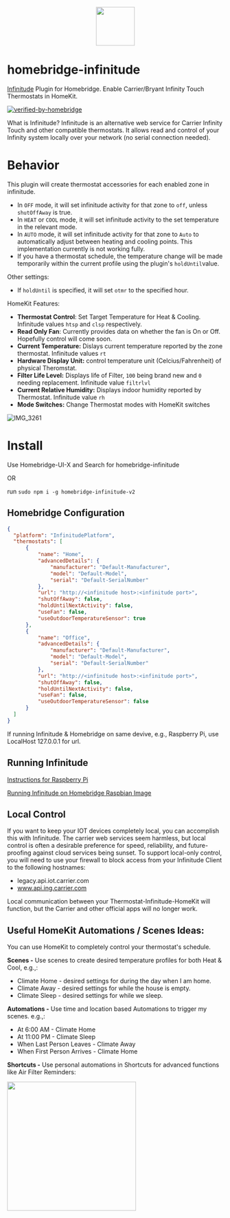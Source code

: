 <p align="center"> <a href="https://github.com/nebulous/infinitude"><img src="https://user-images.githubusercontent.com/8211291/131715404-6aa429a1-6a57-447c-b1b6-7ac84ee79977.jpg" height=90></a></p>

# homebridge-infinitude
[Infinitude](https://github.com/nebulous/infinitude) Plugin for Homebridge. Enable Carrier/Bryant Infinity Touch Thermostats in HomeKit.

[![verified-by-homebridge](https://badgen.net/badge/homebridge/verified/purple)](https://github.com/homebridge/homebridge/wiki/Verified-Plugins)

What is Infinitude? Infinitude is an alternative web service for Carrier Infinity Touch and other compatible thermostats. It allows read and control of your Infinity system locally over your network (no serial connection needed).

# Behavior
This plugin will create thermostat accessories for each enabled zone in infinitude.
 - In `OFF` mode, it will set infinitude activity for that zone to `off`, unless `shutOffAway` is true.
 - In `HEAT` or `COOL` mode, it will set infinitude activity to the set temperature in the relevant mode.
 - In `AUTO` mode, it will set infinitude activity for that zone to `Auto` to automatically adjust between heating and cooling points. This implementation currently is not working fully.
 - If you have a thermostat schedule, the temperature change will be made temporarily within the current profile using the plugin's `holdUntil`value.
 
Other settings:
 - If `holdUntil` is specified, it will set `otmr` to the specified hour.

HomeKit Features:
- **Thermostat Control**: Set Target Temperature for Heat & Cooling. Infinitude values `htsp` and `clsp` respectively.
- **Read Only Fan**: Currently provides data on whether the fan is On or Off. Hopefully control will come soon.
- **Current Temperature:** Dislays current temperature reported by the zone thermostat. Infinitude values `rt`
- **Hardware Display Unit:** control temperature unit (Celcius/Fahrenheit) of physical Theromstat.
- **Filter Life Level:** Displays life of Filter, `100` being brand new and `0` needing replacement. Infinitude value `filtrlvl`
- **Current Relative Humidity:** Displays indoor humidity reported by Thermostat. Infinitude value `rh`
- **Mode Switches:** Change Thermostat modes with HomeKit switches

![IMG_3261](https://github.com/dotfortun3-code/homebridge-infinitude-v2/assets/24662541/caa1dada-00c9-415f-9d8e-64201bb9bc1b)

# Install

Use Homebridge-UI-X and Search for homebridge-infinitude

OR

run `sudo npm i -g homebridge-infinitude-v2`

## Homebridge Configuration
```json
{
  "platform": "InfinitudePlatform",
  "thermostats": [
      {
          "name": "Home",
          "advancedDetails": {
              "manufacturer": "Default-Manufacturer",
              "model": "Default-Model",
              "serial": "Default-SerialNumber"
          },
          "url": "http://<infinitude host>:<infinitude port>",
          "shutOffAway": false,
          "holdUntilNextActivity": false,
          "useFan": false,
          "useOutdoorTemperatureSensor": true
      },
      {
          "name": "Office",
          "advancedDetails": {
              "manufacturer": "Default-Manufacturer",
              "model": "Default-Model",
              "serial": "Default-SerialNumber"
          },
          "url": "http://<infinitude host>:<infinitude port>",
          "shutOffAway": false,
          "holdUntilNextActivity": false,
          "useFan": false,
          "useOutdoorTemperatureSensor": false
      }
  ]
}
```

If running Infinitude & Homebridge on same devive, e.g., Raspberry Pi, use LocalHost 127.0.0.1 for url.

## Running Infinitude

[Instructions for Raspberry Pi](https://github.com/nebulous/infinitude/wiki/Installing-Infinitude-on-Raspberry-PI-(raspbian))

[Running Infinitude on Homebridge Raspbian Image](https://github.com/rcoletti116/homebridge-infinitude/wiki/Running-Infinitude-on-Homebridge-Raspbian-Image)

## Local Control
If you want to keep your IOT devices completely local, you can accomplish this with Infinitude. The carrier web services seem harmless, but local control is often a desirable preference for speed, reliability, and future-proofing against cloud services being sunset. To support local-only control, you will need to use your firewall to block access from your Infinitude Client to the following hostnames:

- legacy.api.iot.carrier.com
- www.api.ing.carrier.com

Local communication between your Thermostat-Infinitude-HomeKit will function, but the Carrier and other official apps will no longer work.

## Useful HomeKit Automations / Scenes Ideas:
You can use HomeKit to completely control your thermostat's schedule.

**Scenes -** Use scenes to create desired temperature profiles for both Heat & Cool, e.g.,:

- Climate Home - desired settings for during the day when I am home.
- Climate Away - desired settings for while the house is empty.
- Climate Sleep - desired settings for while we sleep.

**Automations -** Use time and location based Automations to trigger my scenes. e.g.,:
- At 6:00 AM - Climate Home
- At 11:00 PM - Climate Sleep
- When Last Person Leaves - Climate Away
- When First Person Arrives - Climate Home

**Shortcuts -** Use personal automations in Shortcuts for advanced functions like Air Filter Reminders:

<img src="https://user-images.githubusercontent.com/8211291/114083700-52a7e180-987d-11eb-8b2c-5287763a8e1c.PNG" width=300>
